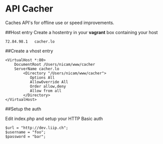 API Cacher
===============

Caches API's for offline use or speed improvements.

##Host entry
Create a hostentry in your **vagrant** box containing your host


    72.84.98.1   cacher.lo


##Create a vhost entry

    <VirtualHost *:80>
        DocumentRoot /Users/nicam/www/cacher
        ServerName cacher.lo
            <Directory "/Users/nicam/www/cacher">
               Options All
               AllowOverride All
               Order allow,deny
               Allow from all
            </Directory>
    </VirtualHost>


##Setup the auth

Edit index.php and setup your HTTP Basic auth


	$url = "http://dev.liip.ch";
	$username = "foo";
	$password = "bar";

